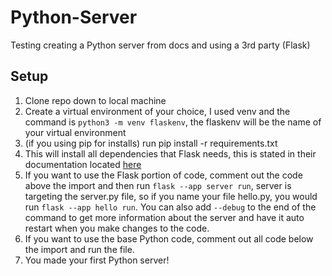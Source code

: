 # Python-Server

Testing creating a Python server from docs and using a 3rd party (Flask)

## Setup

1. Clone repo down to local machine
2. Create a virtual environment of your choice, I used venv and the command is `python3 -m venv flaskenv`, the flaskenv will be the name of your virtual environment
3. (if you using pip for installs) run pip install -r requirements.txt
4. This will install all dependencies that Flask needs, this is stated in their documentation located [here](https://flask.palletsprojects.com/en/2.3.x/installation/#)
5. If you want to use the Flask portion of code, comment out the code above the import and then run `flask --app server run`, server is targeting the server.py file, so if you name your file hello.py, you would run `flask --app hello run`. You can also add `--debug` to the end of the command to get more information about the server and have it auto restart when you make changes to the code.
6. If you want to use the base Python code, comment out all code below the import and run the file.
7. You made your first Python server!
